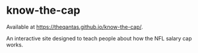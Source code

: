 # know-the-cap

Available at https://theqantas.github.io/know-the-cap/.

An interactive site designed to teach people about how the NFL salary cap works.
